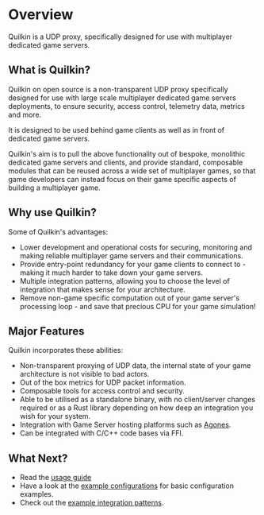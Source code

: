 # Overview

Quilkin is a UDP proxy, specifically designed for use with multiplayer dedicated game servers.

## What is Quilkin?

Quilkin on open source is a non-transparent UDP proxy specifically designed for use with large scale multiplayer
dedicated game servers deployments, to ensure security, access control, telemetry data, metrics and more.

It is designed to be used behind game clients as well as in front of dedicated game servers.

Quilkin's aim is to pull the above functionality out of bespoke, monolithic dedicated game servers and clients, and
provide standard, composable modules that can be reused across a wide set of multiplayer games, so that game
developers can instead focus on their game specific aspects of building a multiplayer game.

## Why use Quilkin?

Some of Quilkin's advantages:

* Lower development and operational costs for securing, monitoring and making reliable multiplayer game servers and
  their communications.
* Provide entry-point redundancy for your game clients to connect to - making it much harder to take down your game
  servers.
* Multiple integration patterns, allowing you to choose the level of integration that makes sense for your
  architecture.
* Remove non-game specific computation out of your game server's processing loop - and save that precious CPU for
  your game simulation!

## Major Features

Quilkin incorporates these abilities:

* Non-transparent proxying of UDP data, the internal state of your game architecture is not visible to bad actors.
* Out of the box metrics for UDP packet information.
* Composable tools for access control and security.
* Able to be utilised as a standalone binary, with no client/server changes required or as a Rust library
  depending on how deep an integration you wish for your system.
* Integration with Game Server hosting platforms such as [Agones](https://agones.dev).
* Can be integrated with C/C++ code bases via FFI.

## What Next?

* Read the [usage guide](./using.md)
* Have a look at the [example configurations](https://github.com/googleforgames/quilkin/blob/{{GITHUB_REF_NAME}}/examples) for basic configuration examples.
* Check out the [example integration patterns](./integrations.md).
